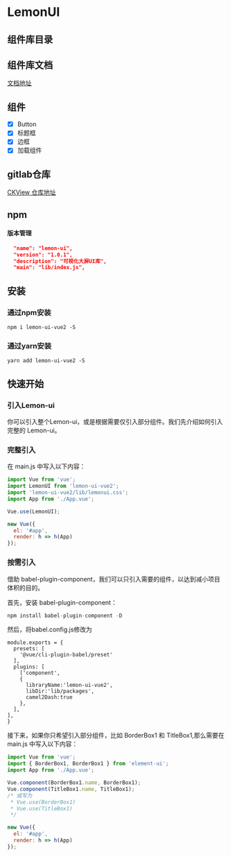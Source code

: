 # LemonUI

## 组件库目录



## 组件库文档

[文档地址](baidu.com)

## 组件

- [x] Button
- [x] 标题框
- [x] 边框
- [x] 加载组件

## gitlab仓库

[CKView 仓库地址](https://github.com/the-lemonboy/lemon-ui)



## npm

#### 版本管理
```json
  "name": "lemon-ui",
  "version": "1.0.1", 
  "description": "可视化大屏UI库",
  "main": "lib/index.js",
```

## 安装
### 通过npm安装
```shell
npm i lemon-ui-vue2 -S
```

### 通过yarn安装
``` shell
yarn add lemon-ui-vue2 -S
```

## 快速开始
### 引入Lemon-ui
你可以引入整个Lemon-ui，或是根据需要仅引入部分组件。我们先介绍如何引入完整的 Lemon-ui。

### 完整引入
在 main.js 中写入以下内容：

```javascript
import Vue from 'vue';
import LemonUI from 'lemon-ui-vue2';
import 'lemon-ui-vue2/lib/lemonui.css';
import App from './App.vue';

Vue.use(LemonUI);

new Vue({
  el: '#app',
  render: h => h(App)
});
```

### 按需引入
借助 babel-plugin-component，我们可以只引入需要的组件，以达到减小项目体积的目的。

首先，安装 babel-plugin-component：
```javascript
npm install babel-plugin-component -D
```
然后，将babel.config.js修改为
```javascripte
module.exports = {
  presets: [
    '@vue/cli-plugin-babel/preset'
  ],
  plugins: [
    ['component',
    {
      libraryName:'lemon-ui-vue2',
      libDir:'lib/packages',
      camel2Dash:true
    },
  ],
],
}
```
接下来，如果你只希望引入部分组件，比如 BorderBox1 和 TitleBox1,那么需要在 main.js 中写入以下内容：
```javascript
import Vue from 'vue';
import { BorderBox1, BorderBox1 } from 'element-ui';
import App from './App.vue';

Vue.component(BorderBox1.name, BorderBox1);
Vue.component(TitleBox1.name, TitleBox1);
/* 或写为
 * Vue.use(BorderBox1)
 * Vue.use(TitleBox1)
 */

new Vue({
  el: '#app',
  render: h => h(App)
});
```


